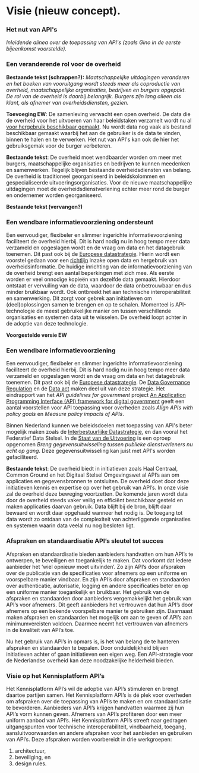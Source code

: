 # Visie (nieuw concept).

### Het nut van API's

_Inleidende alinea over de toepassing van API's (zoals Gino in de eerste bijeenkomst voorstelde)._

### Een veranderende rol voor de overheid
**Bestaande tekst (schrappen?):** _Maatschappelijke uitdagingen veranderen en het boeken van vooruitgang wordt steeds meer als coproductie van overheid, maatschappelijke organisaties, bedrijven en burgers opgepakt. De rol van de overheid is daarbij belangrijk. Burgers zijn lang alleen als klant, als afnemer van overheidsdiensten, gezien._ 

**Toevoeging EW**: De samenleving verwacht een open overheid. De data die de overheid voor het uitvoeren van haar beleidstaken verzamelt wordt nu al [voor hergebruik beschikbaar gemaakt](https://data.overheid.nl/). Nu wordt data nog vaak als bestand beschikbaar gemaakt waarbij het aan de gebruiker is de data te vinden, binnen te halen en te verwerken. Het nut van API's kan ook de hier het gebruiksgemak voor de burger verbeteren.

**Bestaande tekst**: De overheid moet wendbaarder worden om meer met burgers, maatschappelijke organisaties en bedrijven te kunnen meedenken en samenwerken. Tegelijk blijven bestaande overheidsdiensten van belang. De overheid is traditioneel georganiseerd in beleidskolommen en gespecialiseerde uitvoeringsorganisaties. Voor de nieuwe maatschappelijke uitdagingen moet de overheidsdienstverlening echter meer rond de burger en ondernemer worden georganiseerd. 

**Bestaande tekst (vervangen?)**
### Een wendbare informatievoorziening ondersteunt
Een eenvoudiger, flexibeler en slimmer ingerichte informatievoorziening faciliteert de overheid hierbij. Dit is hard nodig nu in hoog tempo meer data verzameld en opgeslagen wordt en de vraag om data en het datagebruik toenemen. Dit past ook bij de [Europese datastrategie](https://eur-lex.europa.eu/legal-content/NL/TXT/PDF/?uri=CELEX:52020DC0066&from=NL). Hierin wordt een voorstel gedaan voor een [richtlijn](https://eur-lex.europa.eu/legal-content/NL/TXT/PDF/?uri=CELEX:52020DC0066&from=NL) inzake open data en hergebruik van overheidsinformatie. De huidige inrichting van de informatievoorziening van de overheid brengt een aantal beperkingen met zich mee. Als eerste worden er veel onnodige kopieën van dezelfde data gemaakt. Hierdoor ontstaat er vervuiling van de data, waardoor de data onbetrouwbaar en dus minder bruikbaar wordt. Ook ontbreekt het aan technische interoperabiliteit en samenwerking. Dit zorgt voor gebrek aan initiatieven om (deel)oplossingen samen te brengen en op te schalen. Momenteel is API-technologie de meest gebruikelijke manier om tussen verschillende organisaties en systemen data uit te wisselen. De overheid loopt achter in de adoptie van deze technologie.

**Voorgestelde versie EW**
### Een wendbare informatievoorziening
Een eenvoudiger, flexibeler en slimmer ingerichte informatievoorziening faciliteert de overheid hierbij. Dit is hard nodig nu in hoog tempo meer data verzameld en opgeslagen wordt en de vraag om data en het datagebruik toenemen. Dit past ook bij de [Europese datastrategie](https://commission.europa.eu/strategy-and-policy/priorities-2019-2024/europe-fit-digital-age/european-data-strategy_en). De  [Data Governance Regulation](https://digital-strategy.ec.europa.eu/en/policies/data-governance-act) en de [Data act](https://digital-strategy.ec.europa.eu/en/policies/data-act) maken deel uit van deze strategie. Het eindrapport van het _API guidelines for government_ project [An Application Programming Interface (API) framework for digital government](https://op.europa.eu/en/publication-detail/-/publication/0e262d9b-ca32-11ea-adf7-01aa75ed71a1) geeft een aantal voorstellen voor API toepassing voor overheden zoals _Align APIs with policy goals_ en _Measure policy impacts of APIs_. 

Binnen Nederland kunnen we beleidsdoelen met toepassing van API's beter mogelijk maken zoals de [Interbestuurlijke Datastrategie](https://realisatieibds.pleio.nl/), en dan vooral het Federatief Data Stelsel. In de [Staat van de Uitvoering](https://staatvandeuitvoering.nl/) is een oproep opgenomen _Breng gegevensuitwisseling tussen publieke dienstverleners nu echt op gang_. Deze gegevensuitwisseling kan juist met API's worden gefaciliteerd.

**Bestaande tekst**: De overheid biedt in initiatieven zoals Haal Centraal, Common Ground en het Digitaal Stelsel Omgevingswet al API’s aan om applicaties en gegevensbronnen te ontsluiten. De overheid doet door deze initiatieven kennis en expertise op over het gebruik van API’s. In onze visie zal de overheid deze beweging voortzetten. De komende jaren wordt data door de overheid steeds vaker veilig en efficiënt beschikbaar gesteld en maken applicaties daarvan gebruik. Data blijft bij de bron, blijft daar bewaard en wordt daar opgehaald wanneer het nodig is. De toegang tot data wordt zo ontdaan van de complexiteit van achterliggende organisaties en systemen waarin data veelal nu nog besloten ligt.

### Afspraken en standaardisatie API’s sleutel tot succes
Afspraken en standaardisatie bieden aanbieders handvatten om hun API’s te ontwerpen, te beveiligen en toegankelijk te maken. Dat voorkomt dat iedere aanbieder het ‘wiel opnieuw moet uitvinden’. Zo zijn API’s door afspraken over de publicatie van de specificaties voor afnemers op een uniforme en voorspelbare manier vindbaar. En zijn API’s door afspraken en standaarden over authenticatie, autorisatie, logging en andere specificaties beter en op een uniforme manier toegankelijk en bruikbaar. Het gebruik van de afspraken en standaarden door aanbieders vergemakkelijkt het gebruik van API’s voor afnemers. Dit geeft aanbieders het vertrouwen dat hun API’s door afnemers op een bekende voorspelbare manier te gebruiken zijn. Daarnaast maken afspraken en standaarden het mogelijk om aan te geven of API’s aan minimumvereisten voldoen. Daarmee neemt het vertrouwen van afnemers in de kwaliteit van API’s toe.

Nu het gebruik van API’s in opmars is, is het van belang de te hanteren afspraken en standaarden te bepalen. Door onduidelijkheid blijven initiatieven achter of gaan initiatieven een eigen weg. Een API-strategie voor de Nederlandse overheid kan deze noodzakelijke helderheid bieden.


### Visie op het Kennisplatform API’s
Het Kennisplatform API’s wil de adoptie van API’s stimuleren en brengt daartoe partijen samen. Het Kennisplatform API’s is dé plek voor overheden om afspraken over de toepassing van API’s te maken en om standaardisatie te bevorderen. Aanbieders van API’s krijgen handvatten waarmee zij hun API’s vorm kunnen geven. Afnemers van API’s profiteren door een meer uniform aanbod van API’s. Het Kennisplatform API’s streeft naar gedragen uitgangspunten voor technische interoperabiliteit, vindbaarheid, toegang, aansluitvoorwaarden en andere afspraken voor het aanbieden en gebruiken van API’s. Deze afspraken worden voorbereidt in drie werkgroepen:
1. architectuur,
2. beveiliging, en
3. design rules.
